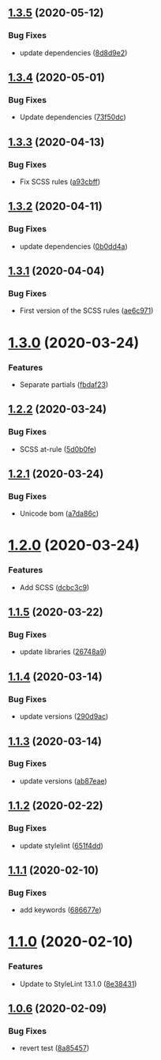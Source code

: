 ## [1.3.5](https://github.com/bfmatei/stylelint-config/compare/v1.3.4...v1.3.5) (2020-05-12)


### Bug Fixes

* update dependencies ([8d8d9e2](https://github.com/bfmatei/stylelint-config/commit/8d8d9e25b219c76c799b1a6dcc8076bcf9b1871e))

## [1.3.4](https://github.com/bfmatei/stylelint-config/compare/v1.3.3...v1.3.4) (2020-05-01)


### Bug Fixes

* Update dependencies ([73f50dc](https://github.com/bfmatei/stylelint-config/commit/73f50dc1d340c77af6e2a486754bfe287d67dbb0))

## [1.3.3](https://github.com/bfmatei/stylelint-config/compare/v1.3.2...v1.3.3) (2020-04-13)


### Bug Fixes

* Fix SCSS rules ([a93cbff](https://github.com/bfmatei/stylelint-config/commit/a93cbff4fa42351135c352e6925e58dd59126f68))

## [1.3.2](https://github.com/bfmatei/stylelint-config/compare/v1.3.1...v1.3.2) (2020-04-11)


### Bug Fixes

* update dependencies ([0b0dd4a](https://github.com/bfmatei/stylelint-config/commit/0b0dd4aa60c865ba9c79233bb907733ee63b8214))

## [1.3.1](https://github.com/bfmatei/stylelint-config/compare/v1.3.0...v1.3.1) (2020-04-04)


### Bug Fixes

* First version of the SCSS rules ([ae6c971](https://github.com/bfmatei/stylelint-config/commit/ae6c971f98d083b0f2ed69d932cda7186412cc4f))

# [1.3.0](https://github.com/bfmatei/stylelint-config/compare/v1.2.2...v1.3.0) (2020-03-24)


### Features

* Separate partials ([fbdaf23](https://github.com/bfmatei/stylelint-config/commit/fbdaf236257623a1dec6f2a9c21713ad0de54a2a))

## [1.2.2](https://github.com/bfmatei/stylelint-config/compare/v1.2.1...v1.2.2) (2020-03-24)


### Bug Fixes

* SCSS at-rule ([5d0b0fe](https://github.com/bfmatei/stylelint-config/commit/5d0b0fefba97e4ad6b96957160b562b904f79266))

## [1.2.1](https://github.com/bfmatei/stylelint-config/compare/v1.2.0...v1.2.1) (2020-03-24)


### Bug Fixes

* Unicode bom ([a7da86c](https://github.com/bfmatei/stylelint-config/commit/a7da86c7638458d8f2fd1b00c1498711b18ac6d6))

# [1.2.0](https://github.com/bfmatei/stylelint-config/compare/v1.1.5...v1.2.0) (2020-03-24)


### Features

* Add SCSS ([dcbc3c9](https://github.com/bfmatei/stylelint-config/commit/dcbc3c9216e51bc49bc6e8662a30c6ed9c8e013c))

## [1.1.5](https://github.com/bfmatei/stylelint-config/compare/v1.1.4...v1.1.5) (2020-03-22)


### Bug Fixes

* update libraries ([26748a9](https://github.com/bfmatei/stylelint-config/commit/26748a966df3522b62eb0c142e571db46334749e))

## [1.1.4](https://github.com/bfmatei/stylelint-config/compare/v1.1.3...v1.1.4) (2020-03-14)


### Bug Fixes

* update versions ([290d9ac](https://github.com/bfmatei/stylelint-config/commit/290d9ac4bfe487e5742b32b05707891c68590440))

## [1.1.3](https://github.com/bfmatei/stylelint-config/compare/v1.1.2...v1.1.3) (2020-03-14)


### Bug Fixes

* update versions ([ab87eae](https://github.com/bfmatei/stylelint-config/commit/ab87eae708bb0f096786196c13029e5f7c532446))

## [1.1.2](https://github.com/bfmatei/stylelint-config/compare/v1.1.1...v1.1.2) (2020-02-22)


### Bug Fixes

* update stylelint ([651f4dd](https://github.com/bfmatei/stylelint-config/commit/651f4dd1d49abc6e95eac7bbc54544d27bc26a93))

## [1.1.1](https://github.com/bfmatei/stylelint-config/compare/v1.1.0...v1.1.1) (2020-02-10)


### Bug Fixes

* add keywords ([686677e](https://github.com/bfmatei/stylelint-config/commit/686677e80b7c5eaa38b04923c1fd028b3f1158cf))

# [1.1.0](https://github.com/bfmatei/stylelint-config/compare/v1.0.6...v1.1.0) (2020-02-10)


### Features

* Update to StyleLint 13.1.0 ([8e38431](https://github.com/bfmatei/stylelint-config/commit/8e3843103babe92cfd9c58c414f966f4b4d639b0))

## [1.0.6](https://github.com/bfmatei/stylelint-config/compare/v1.0.5...v1.0.6) (2020-02-09)


### Bug Fixes

* revert test ([8a85457](https://github.com/bfmatei/stylelint-config/commit/8a85457226a3e08e48378c0b5515bb5b3419081e))

